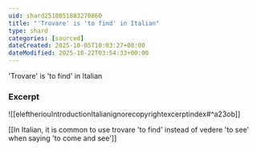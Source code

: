 ```yaml
---
uid: shard2510051803270860
title: "'Trovare' is 'to find' in Italian"
type: shard
categories: [sourced]
dateCreated: 2025-10-05T10:03:27+00:00
dateModified: 2025-10-22T03:54:33+00:00
---
```

'Trovare' is 'to find' in Italian

### Excerpt
![[eleftheriouIntroductionItalianignorecopyrightexcerptindex#^a23ob]]

[[In Italian, it is common to use trovare 'to find' instead of vedere 'to see' when saying 'to come and see']]